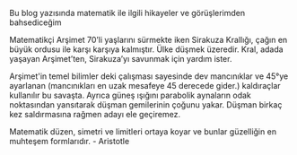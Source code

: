 Bu blog yazısında matematik ile ilgili hikayeler ve görüşlerimden bahsediceğim



Matematikçi Arşimet 70’li yaşlarını sürmekte iken Sirakuza Krallığı, çağın en büyük ordusu ile karşı karşıya kalmıştır. Ülke düşmek üzeredir. Kral, adada yaşayan Arşimet’ten, Sirakuza’yı savunmak için yardım ister.
 
Arşimet'in temel bilimler deki çalışması sayesinde dev mancınıklar ve 45°ye ayarlanan (mancınıkları en uzak mesafeye 45 derecede gider.) kaldıraçlar kullanılır bu savaşta. Ayrıca güneş ışığını parabolik aynaların odak noktasından yansıtarak düşman gemilerinin çoğunu yakar. Düşman birkaç kez saldırmasına rağmen adayı ele geçiremez. 




Matematik düzen, simetri ve limitleri ortaya koyar ve bunlar güzelliğin en muhteşem formlarıdır. - Aristotle